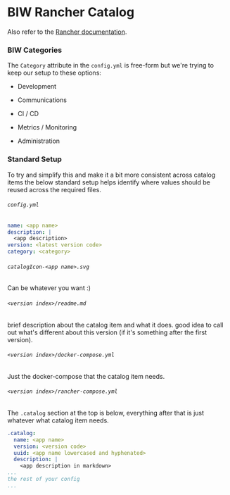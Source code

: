 # BIW Rancher Catalog

Also refer to the [Rancher documentation](https://docs.rancher.com/rancher/v1.5/en/catalog/private-catalog/).

### BIW Categories

The `Category` attribute in the `config.yml` is free-form but we're trying to keep our setup to these options:

- Development

- Communications

- CI / CD

- Metrics / Monitoring

- Administration


### Standard Setup

To try and simplify this and make it a bit more consistent across catalog items the below standard setup helps identify where values should be reused across the required files.

###### `config.yml`

```yaml
name: <app name>
description: |
  <app description>
version: <latest version code>
category: <category>
```

###### `catalogIcon-<app name>.svg`

Can be whatever you want :)

###### `<version index>/readme.md`

brief description about the catalog item and what it does.  good idea to call out what's different about this version (if it's something after the first version).

###### `<version index>/docker-compose.yml`

Just the docker-compose that the catalog item needs.

###### `<version index>/rancher-compose.yml`

The `.catalog` section at the top is below, everything after that is just whatever what catalog item needs.

```yaml
.catalog:
  name: <app name>
  version: <version code>
  uuid: <app name lowercased and hyphenated>
  description: |
    <app description in markdown>
...
the rest of your config
...
```